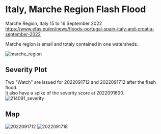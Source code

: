 # Italy, Marche Region Flash Flood 
Marche Region, Italy 15 to 16 September 2022
https://www.efas.eu/en/news/floods-portugal-spain-italy-and-croatia-september-2022 

Marche region is small and totaly contained in one watersheds.  

![marche_region](https://user-images.githubusercontent.com/6643873/224712069-6ef00d59-438a-4d0f-b067-6a14307a9637.png)

## Severity Plot
Two "Watch" are issued for 2022091712 and 2022091712 after the flash flood.  
It also have a spike of the severity score at 2022091600.  
![214091_severity](https://user-images.githubusercontent.com/6643873/224712313-82de4e47-1810-48eb-b21a-6b6c74a102c2.png)

## Map
![2022091712](https://user-images.githubusercontent.com/6643873/224712768-933ae974-a748-467b-b95c-99ac648be0e3.png)
![2022091718](https://user-images.githubusercontent.com/6643873/224712771-2b4fc4cf-d8d0-4dfc-90b9-a5ba32d69e71.png)
